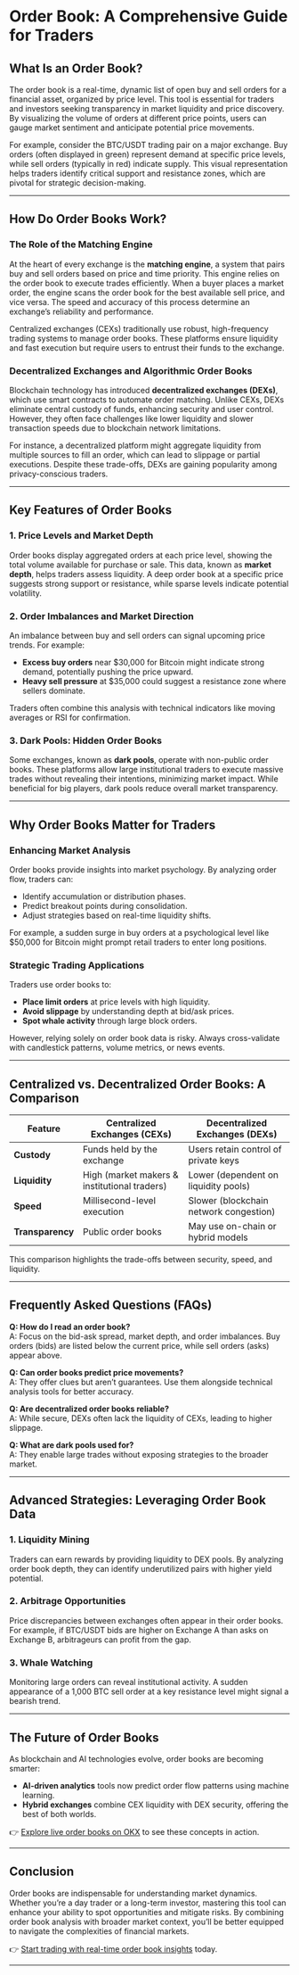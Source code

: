 # Order Book: A Comprehensive Guide for Traders  

## What Is an Order Book?  

The order book is a real-time, dynamic list of open buy and sell orders for a financial asset, organized by price level. This tool is essential for traders and investors seeking transparency in market liquidity and price discovery. By visualizing the volume of orders at different price points, users can gauge market sentiment and anticipate potential price movements.  

For example, consider the BTC/USDT trading pair on a major exchange. Buy orders (often displayed in green) represent demand at specific price levels, while sell orders (typically in red) indicate supply. This visual representation helps traders identify critical support and resistance zones, which are pivotal for strategic decision-making.  

---

## How Do Order Books Work?  

### The Role of the Matching Engine  

At the heart of every exchange is the **matching engine**, a system that pairs buy and sell orders based on price and time priority. This engine relies on the order book to execute trades efficiently. When a buyer places a market order, the engine scans the order book for the best available sell price, and vice versa. The speed and accuracy of this process determine an exchange’s reliability and performance.  

Centralized exchanges (CEXs) traditionally use robust, high-frequency trading systems to manage order books. These platforms ensure liquidity and fast execution but require users to entrust their funds to the exchange.  

### Decentralized Exchanges and Algorithmic Order Books  

Blockchain technology has introduced **decentralized exchanges (DEXs)**, which use smart contracts to automate order matching. Unlike CEXs, DEXs eliminate central custody of funds, enhancing security and user control. However, they often face challenges like lower liquidity and slower transaction speeds due to blockchain network limitations.  

For instance, a decentralized platform might aggregate liquidity from multiple sources to fill an order, which can lead to slippage or partial executions. Despite these trade-offs, DEXs are gaining popularity among privacy-conscious traders.  

---

## Key Features of Order Books  

### 1. Price Levels and Market Depth  

Order books display aggregated orders at each price level, showing the total volume available for purchase or sale. This data, known as **market depth**, helps traders assess liquidity. A deep order book at a specific price suggests strong support or resistance, while sparse levels indicate potential volatility.  

### 2. Order Imbalances and Market Direction  

An imbalance between buy and sell orders can signal upcoming price trends. For example:  
- **Excess buy orders** near $30,000 for Bitcoin might indicate strong demand, potentially pushing the price upward.  
- **Heavy sell pressure** at $35,000 could suggest a resistance zone where sellers dominate.  

Traders often combine this analysis with technical indicators like moving averages or RSI for confirmation.  

### 3. Dark Pools: Hidden Order Books  

Some exchanges, known as **dark pools**, operate with non-public order books. These platforms allow large institutional traders to execute massive trades without revealing their intentions, minimizing market impact. While beneficial for big players, dark pools reduce overall market transparency.  

---

## Why Order Books Matter for Traders  

### Enhancing Market Analysis  

Order books provide insights into market psychology. By analyzing order flow, traders can:  
- Identify accumulation or distribution phases.  
- Predict breakout points during consolidation.  
- Adjust strategies based on real-time liquidity shifts.  

For example, a sudden surge in buy orders at a psychological level like $50,000 for Bitcoin might prompt retail traders to enter long positions.  

### Strategic Trading Applications  

Traders use order books to:  
- **Place limit orders** at price levels with high liquidity.  
- **Avoid slippage** by understanding depth at bid/ask prices.  
- **Spot whale activity** through large block orders.  

However, relying solely on order book data is risky. Always cross-validate with candlestick patterns, volume metrics, or news events.  

---

## Centralized vs. Decentralized Order Books: A Comparison  

| **Feature**              | **Centralized Exchanges (CEXs)**       | **Decentralized Exchanges (DEXs)**      |  
|--------------------------|----------------------------------------|------------------------------------------|  
| **Custody**              | Funds held by the exchange             | Users retain control of private keys     |  
| **Liquidity**            | High (market makers & institutional traders) | Lower (dependent on liquidity pools)     |  
| **Speed**                | Millisecond-level execution            | Slower (blockchain network congestion)   |  
| **Transparency**         | Public order books                     | May use on-chain or hybrid models        |  

This comparison highlights the trade-offs between security, speed, and liquidity.  

---

## Frequently Asked Questions (FAQs)  

**Q: How do I read an order book?**  
A: Focus on the bid-ask spread, market depth, and order imbalances. Buy orders (bids) are listed below the current price, while sell orders (asks) appear above.  

**Q: Can order books predict price movements?**  
A: They offer clues but aren’t guarantees. Use them alongside technical analysis tools for better accuracy.  

**Q: Are decentralized order books reliable?**  
A: While secure, DEXs often lack the liquidity of CEXs, leading to higher slippage.  

**Q: What are dark pools used for?**  
A: They enable large trades without exposing strategies to the broader market.  

---

## Advanced Strategies: Leveraging Order Book Data  

### 1. Liquidity Mining  

Traders can earn rewards by providing liquidity to DEX pools. By analyzing order book depth, they can identify underutilized pairs with higher yield potential.  

### 2. Arbitrage Opportunities  

Price discrepancies between exchanges often appear in their order books. For example, if BTC/USDT bids are higher on Exchange A than asks on Exchange B, arbitrageurs can profit from the gap.  

### 3. Whale Watching  

Monitoring large orders can reveal institutional activity. A sudden appearance of a 1,000 BTC sell order at a key resistance level might signal a bearish trend.  

---

## The Future of Order Books  

As blockchain and AI technologies evolve, order books are becoming smarter:  
- **AI-driven analytics** tools now predict order flow patterns using machine learning.  
- **Hybrid exchanges** combine CEX liquidity with DEX security, offering the best of both worlds.  

👉 [Explore live order books on OKX](https://bit.ly/okx-bonus) to see these concepts in action.  

---

## Conclusion  

Order books are indispensable for understanding market dynamics. Whether you’re a day trader or a long-term investor, mastering this tool can enhance your ability to spot opportunities and mitigate risks. By combining order book analysis with broader market context, you’ll be better equipped to navigate the complexities of financial markets.  

👉 [Start trading with real-time order book insights](https://bit.ly/okx-bonus) today.  

---  
